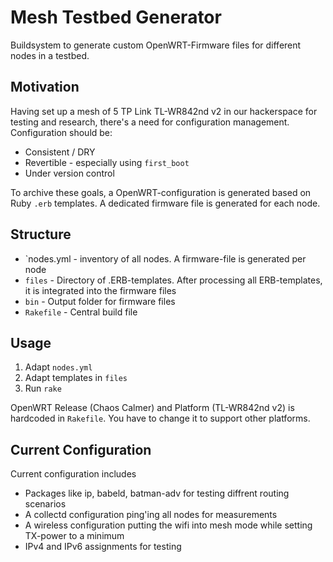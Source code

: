 Mesh Testbed Generator
=======================

Buildsystem to generate custom OpenWRT-Firmware files for different nodes in a testbed.

Motivation
-------------
Having set up a mesh of 5 TP Link TL-WR842nd v2 in our hackerspace for testing and research, there's a need for configuration management. Configuration should be:
* Consistent / DRY
* Revertible - especially using `first_boot` 
* Under version control

To archive these goals, a OpenWRT-configuration is generated based on Ruby `.erb` templates. A dedicated firmware file is generated for each node.

Structure
-----------------
* `nodes.yml - inventory of all nodes. A firmware-file is generated per node
* `files` - Directory of .ERB-templates. After processing all ERB-templates, it is integrated into the firmware files
* `bin` - Output folder for firmware files
* `Rakefile` - Central build file

Usage
---------------
1. Adapt `nodes.yml`
2. Adapt templates in `files`
3. Run `rake`

OpenWRT Release (Chaos Calmer) and Platform (TL-WR842nd v2) is hardcoded in `Rakefile`. You have to change it to support other platforms.

Current Configuration
------------------------
Current configuration includes
* Packages like ip, babeld, batman-adv for testing diffrent routing scenarios
* A collectd configuration ping'ing all nodes for measurements
* A wireless configuration putting the wifi into mesh mode while setting TX-power to a minimum
* IPv4 and IPv6 assignments for testing 
